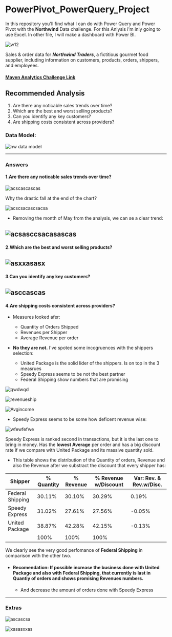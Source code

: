 # PowerPivot_PowerQuery_Project
In this repository you'll find what I can do with Power Query and Power Pivot with the **Northwind** Data challenge. For this Anlysis i'm inly going to use Excel. In other file, I will make a dashboard with Power BI. 

![w12](https://github.com/mfernandezcean/PowerPivot_PowerQuery_Project/assets/105746149/19fbff06-1460-4193-855a-d655a2984a1e)


Sales & order data for ***Northwind Traders***, a fictitious gourmet food supplier, including information on customers, products, orders, shippers, and employees.

#### [Maven Analytics Challenge Link](https://app.mavenanalytics.io/datasets)

## Recommended Analysis
 1.   Are there any noticable sales trends over time?
 2.   Which are the best and worst selling products?
 3.  Can you identify any key customers?
 4.   Are shipping costs consistent across providers?

### Data Model:

![nw data model](https://github.com/mfernandezcean/PowerPivot_PowerQuery_Project/assets/105746149/77be057b-fdfd-46ba-9a7e-552fe6e25bc9)

---
### Answers 
#### 1.Are there any noticable sales trends over time?


![acscascascas](https://github.com/mfernandezcean/PowerPivot_PowerQuery_Project/assets/105746149/ff15ecb6-6fa8-40da-a277-ca823d9a8d9f)

Why the drastic fall at the end of the chart?

![acscsacascsacsa](https://github.com/mfernandezcean/PowerPivot_PowerQuery_Project/assets/105746149/caa4aaaf-cb4c-4810-95c7-acee25f99e29)



 - Removing the  month of May from the analysis, we can se a clear trend: 

![acsasccsacasascas](https://github.com/mfernandezcean/PowerPivot_PowerQuery_Project/assets/105746149/9f097819-7ff8-4846-b5a3-b9f73dcc849f)
---

#### 2.Which are the best and worst selling products?

![asxxasasx](https://github.com/mfernandezcean/PowerPivot_PowerQuery_Project/assets/105746149/1d4c964e-e804-4772-9a0b-656d46ac8249)
---

#### 3.Can you identify any key customers?

![asccascas](https://github.com/mfernandezcean/PowerPivot_PowerQuery_Project/assets/105746149/ff17ed76-4f7d-4964-af3b-087c6ec94e80)
---

#### 4.Are shipping costs consistent across providers?
- Measures looked afer:
   - Quantity of Orders Shipped
   - Revenues per Shipper
   - Average Revenue per order

- **No they are not.** I've spoted some incogruences with the shippers selection:
   - United Package is the solid lider of the shippers. Is on top in the 3 measrues
   - Speedy Express seems to be not the best partner
   - Federal Shipping show numbers that are promising

![qwdwqd](https://github.com/mfernandezcean/PowerPivot_PowerQuery_Project/assets/105746149/21f3a7e1-aac3-4318-adbd-874364e81238)

![revenueship](https://github.com/mfernandezcean/PowerPivot_PowerQuery_Project/assets/105746149/cf09fb68-43d0-443a-8242-b1945ad27930)

![Avgincome](https://github.com/mfernandezcean/PowerPivot_PowerQuery_Project/assets/105746149/c12f040e-fd72-41b4-902b-f56c01059ae7)

- Speedy Express seems to be some how deficent revenue wise:
  
![wfewfefwe](https://github.com/mfernandezcean/PowerPivot_PowerQuery_Project/assets/105746149/bfee001e-6260-4a82-bbd6-4265d92fc059)


Speedy Express is ranked second in transactions, but it is the last one to bring in money. Has the **lowest Average** per order and has a big discount rate if we compare with United Package and its massive quantity sold.


- This table shows the distribution of the Quantity of orders, Revenue and also the Revenue after we substract the discount that every shipper has: 

| Shipper |% Quantity  |% Revenue|% Revenue w/Discount| Var: Rev. & Rev.w/Disc.
|--|--|--|--|--|
|  Federal Shipping| 30.11%|30.10%|30.29%|0.19%
|Speedy Express|31.02%|27.61%|27.56%|-0.05%
|United Package|38.87%|42.28%|42.15%|-0.13%|
||100%|100%|100%

We clearly see the very good perfomance of **Federal Shipping** in comparison with the other two. 


- #### Recomendation: If possible increase the business done with United Package and also with Federal Shipping, that currently is last in Quantiy of orders and shows promising Revenues numbers.
	- And decrease the amount of orders done with Speedy Express
---

### Extras

![ascascsa](https://github.com/mfernandezcean/PowerPivot_PowerQuery_Project/assets/105746149/df0a977a-2b84-4afb-8442-8036ea402bd9)

![xasasxxas](https://github.com/mfernandezcean/PowerPivot_PowerQuery_Project/assets/105746149/0c43d3a0-53c7-44ae-a4eb-006b0f45b737)
